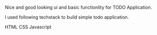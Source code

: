 Nice and good looking ui and basic functionlity for TODO Application.

I used following techstack to build simple todo application.

HTML
CSS
Javascript
